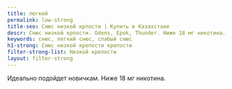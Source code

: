 ```yaml
---
title: легкий
permalink: low-strong
title-seo: Снюс низкой крпости | Купить в Казахстане
descr: Снюс низкой крпости. Odens, Epok, Thunder. Ниже 18 мг никотина.
keywords: снюс, легкий снюс, слабый снюс
h1-strong: Снюс низкой крепости крепости
filter-strong-list: Низкой крепости
layout: filter-strong
---
```


Идеально подойдет новичкам. Ниже 18 мг никотина.